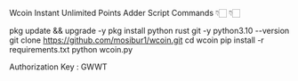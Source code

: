 Wcoin Instant Unlimited Points Adder Script Commands 👇🏻 👇🏻 

pkg update && upgrade -y
pkg install python rust git -y
python3.10 --version
git clone https://github.com/mosibur1/wcoin.git
cd wcoin
pip install -r requirements.txt
python wcoin.py

Authorization Key : GWWT
